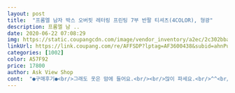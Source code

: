 ```yaml
---
layout: post 
title:  "프롬엘 남자 박스 오버핏 레터링 프린팅 7부 반팔 티셔츠(4COLOR), 형광" 
description: 프롬엘 남 ..
date: 2020-06-22 07:08:29 
img: https://static.coupangcdn.com/image/vendor_inventory/a2ec/2c302bbaf944bfc09fa1ecf6762fcee641e83f574ddf8c7628137ff771a4.jpg 
linkUrl: https://link.coupang.com/re/AFFSDP?lptag=AF3600438&subid=ahnPublicAsk&pageKey=1497542849&itemId=2571849286&vendorItemId=70631777234&traceid=V0-113-b708c39f0adc455a 
categories: [1002] 
color: A57F92 
price: 17800 
author: Ask View Shop 
cont:  "●구매후기●<br/>그래도 옷은 맘에 들어요.<br/><br/>많이 파세요.<br/>^^<br/>망토 두르고 다니는 느낌이예요.<br/><br/>사이즈는 남자 110115 사이즈 느낌입니다.<br/><br/>여름에 적당히 입을게 없어서 샀는데 확실히 산뜻하고 좋네요.<br/> 사이즈는 다시말하지만 사진보다 꽤 큽니당<br/>옷은 진짜 이뻐요 근데 진짜 생각보다 많이 큰거같아요ㅋㅋ<br/>제가 키 172cm 에 체중 75kg 정도인데... <br/>제가 입어도 좀 커보이네요.<br/><br/>천은 조금 얇고 등부분이 조금 들리는게 망토나 판초우의 같은느낌.<br/><br/>티 색상은 너무 이뻐요.<br/><br/>" 
---
```

